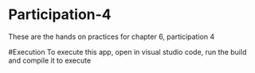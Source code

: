 # Participation-4

These are the hands on practices for chapter 6, participation 4

#Execution
To execute this app, open in visual studio code, run the build and compile it to execute
